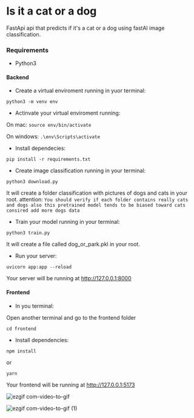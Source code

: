 # Is it a cat or a dog

FastApi api that predicts if it's a cat or a dog using fastAI image classification.

### Requirements

- Python3

#### Backend

- Create a virtual enviroment running in yuor terminal:

<code>python3 -m venv env</code>

- Actinvate your virtual enviroment running:

On mac: <code>source env/bin/activate</code>

On windows: <code>.\env\Scripts\activate</code>

- Install dependecies:

<code>pip install -r requirements.txt</code>

- Create image classification running in your terminal:

<code>python3 download.py</code>

It will create a folder classification with pictures of dogs and cats in your root.
attention: `You should verify if each folder contains really cats and dogs also this pretrained model tends to be biased toward cats consired add more dogs data`

- Train your model running in your terminal:

<code>python3 train.py</code>

It will create a file called dog_or_park.pkl in your root.

- Run your server:

<code>uvicorn app:app --reload</code>

Your server will be running at http://127.0.0.1:8000

#### Frontend

- In you terminal:

Open another terminal and go to the frontend folder

<code>cd frontend</code>

- Install dependencies:

<code>npm install</code>

or

<code>yarn</code>

Your frontend will be running at http://127.0.0.1:5173

![ezgif com-video-to-gif](https://user-images.githubusercontent.com/52054459/221587640-71d1a669-7c86-44f9-95c4-1924f61c87cc.gif)

![ezgif com-video-to-gif (1)](https://user-images.githubusercontent.com/52054459/221587528-382d140e-bd8e-43fb-8d36-76e4109a1515.gif)
